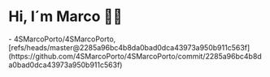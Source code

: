 <h1>Hi, I´m Marco 👋🏻</h1>
<!-- START gadpp -->
- 4SMarcoPorto/4SMarcoPorto, [refs/heads/master@2285a96bc4b8da0bad0dca43973a950b911c563f](https://github.com/4SMarcoPorto/4SMarcoPorto/commit/2285a96bc4b8da0bad0dca43973a950b911c563f)
